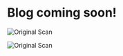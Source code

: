 # Blog coming soon!


![Original Scan](https://github.com/python-for-humanists-penn/Python_for_Humanists_Working_Group/blob/master/blumenstrausse-1912-4.png?raw=true)

![Original Scan](https://github.com/python-for-humanists-penn/Python_for_Humanists_Working_Group/blob/master/blumenstrausse-1912-4.png?raw=true)
